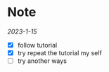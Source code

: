 # Note

_2023-1-15_

- [x] follow tutorial
- [x] try repeat the tutorial my self
- [ ] try another ways
